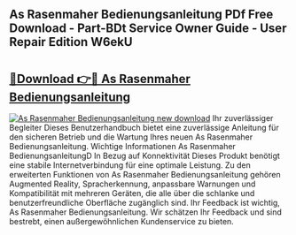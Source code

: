 ## As Rasenmaher Bedienungsanleitung PDf Free Download - Part-BDt Service Owner Guide - User Repair Edition W6ekU

# <h2><a href="http://df1bfb7.blite.top/?on=As+Rasenmaher+Bedienungsanleitung">🔗Download 👉🔴 As Rasenmaher Bedienungsanleitung</a></h2>

[![As Rasenmaher Bedienungsanleitung new download](https://i.imgur.com/lujVjoI.png)](http://df1bfb7.blite.top/?on=As+Rasenmaher+Bedienungsanleitung)
Ihr zuverlässiger Begleiter Dieses Benutzerhandbuch bietet eine zuverlässige Anleitung für den sicheren Betrieb und die Wartung Ihres neuen As Rasenmaher Bedienungsanleitung. Wichtige Informationen As Rasenmaher BedienungsanleitungD In Bezug auf Konnektivität Dieses Produkt benötigt eine stabile Internetverbindung für eine optimale Leistung. Zu den erweiterten Funktionen von As Rasenmaher Bedienungsanleitung gehören Augmented Reality, Spracherkennung, anpassbare Warnungen und Kompatibilität mit mehreren Geräten, die alle über die schlanke und benutzerfreundliche Oberfläche zugänglich sind. Ihr Feedback ist wichtig, As Rasenmaher Bedienungsanleitung. Wir schätzen Ihr Feedback und sind bestrebt, einen außergewöhnlichen Kundenservice zu bieten.
